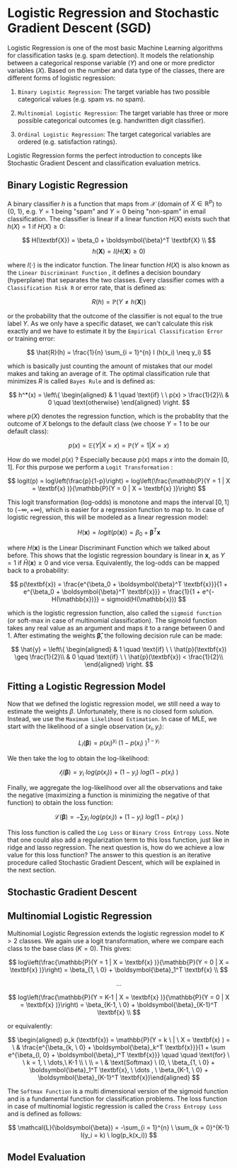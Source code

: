 # Logistic Regression and Stochastic Gradient Descent (SGD)

Logistic Regression is one of the most basic Machine Learning algorithms for classification tasks (e.g. spam detection). It models the relationship between a categorical response variable ($Y$) and one or more predictor variables ($X$). Based on the number and data type of the classes, there are different forms of logistic regression:



1. `Binary Logistic Regression`: The target variable has two possible categorical values (e.g. spam vs. no spam).

2. `Multinomial Logistic Regression`: The target variable has three or more possible categorical outcomes (e.g. handwritten digit classifier).

3. `Ordinal Logistic Regression`: The target categorical variables are ordered (e.g. satisfaction ratings).

Logistic Regression forms the perfect introduction to concepts like Stochastic Gradient Descent and classification evaluation metrics.



## Binary Logistic Regression

A binary classifier $h$ is a function that maps from $\mathcal{X}$ (domain of $X \in \mathbb{R}^p$)  to {0, 1}, e.g. $Y = 1$ being "spam" and $Y=0$ being "non-spam" in email classification. The classifier is linear if a linear function $H(X)$ exists such that $h(X) = 1$  if  $H(X) \geq 0$:

$$
H(\textbf{X}) = \beta_0 + \boldsymbol{\beta}^T \textbf{X} \\
$$
$$
h(\textbf{X}) = I(H(\textbf{X}) \geq 0)
$$

where $I(\cdot)$ is the indicator function. The linear function $H(X)$ is also known as the `Linear Discriminant Function` , it defines a decision boundary (hyperplane) that separates the two classes. Every classifier comes with a `Classification Risk R` or error rate, that is defined as:

$$
R(h) = \mathbb{P} (Y \neq h(\textbf{X}))
$$

or the probability that the outcome of the classifier is not equal to the true label $Y$. As we only have a specific dataset, we can't calculate this risk exactly and we have to estimate it by the `Empirical Classification Error`  or training error:

$$
\hat{R}(h) = \frac{1}{n} \sum_{i = 1}^{n} I (h(x_i) \neq y_i)
$$

which is basically just counting the amount of mistakes that our model makes and taking an average of it. The optimal classification rule that minimizes $R$ is called `Bayes Rule` and is defined as:

$$
h^*(x) =   \left\{
    \begin{aligned}
      & 1 \quad \text{if} \ \ p(x) > \frac{1}{2}\\
      & 0 \quad \text{otherwise}
    \end{aligned}
  \right.
$$

where $p(X)$ denotes the regression function, which is the probablity that the outcome of $X$ belongs to the default class (we choose $Y = 1$ to be our default class):

$$
p(x) = \mathbb{E}(Y | X = x) = \mathbb{P}(Y = 1 | X = x)
$$

How do we model $p(x)$ ?  Especially because $p(x)$ maps $x$ into the domain $[0, 1]$. For this purpose we perform a `Logit Transformation` :

$$
logit(p) = log\left(\frac{p}{1-p}\right) = log\left(\frac{\mathbb{P}(Y = 1 | X = \textbf{x} )}{\mathbb{P}(Y = 0 | X = \textbf{x} )}\right)
$$

This logit transformation (log-odds) is monotone and maps the interval $[0, 1]$ to $(-\infty, +\infty)$, which is easier for a regression function to map to. In case of logistic regression, this will be modeled as a linear regression model:

$$
H(\textbf{x}) = logit(p(\textbf{x})) = \beta_0 + \boldsymbol{\beta}^T \textbf{x}
$$

where $H(\textbf{x})$ is the Linear Discriminant Function which we talked about before. This shows that the logistic regression boundary is linear in $\mathbf{x}$, as $Y=1$ if  $\hat{H}(\textbf{x}) \geq 0$ and vice versa. Equivalently, the log-odds can be mapped back to a probability:

$$
p(\textbf{x}) = \frac{e^{\beta_0 + \boldsymbol{\beta}^T \textbf{x}}}{1 + e^{\beta_0 + \boldsymbol{\beta}^T \textbf{x}}} = 
\frac{1}{1 + e^{-H(\mathbb{x})}}
 = sigmoid(H(\mathbb{x}))
$$

which is the logistic regression function, also called the `sigmoid function` (or soft-max in case of multinomial classification). The sigmoid function takes any real value as an argument and maps it to a range between 0 and 1. After estimating the weights $\boldsymbol{\hat{\beta}}$, the following decision rule can be made:

$$
\hat{y} =   \left\{
    \begin{aligned}
      & 1 \quad \text{if} \ \ \hat{p}(\textbf{x})  \geq \frac{1}{2}\\
      & 0 \quad \text{if} \ \ \hat{p}(\textbf{x})  < \frac{1}{2}\\
    \end{aligned}
  \right.
$$

## Fitting a Logistic Regression Model

Now that we defined the logistic regression model, we still need a way to estimate the weights $\beta$. Unfortunately, there is no closed form solution. Instead, we use the `Maximum Likelihood Estimation`. In case of MLE, we start with the likelihood of a single observation $(x_i, y_i)$:

$$
L_i(\boldsymbol{\beta}) = p(x_i)^{y_i} \ \left(1-p(x_i) \ \right)^{1-y_i}
$$

We then take the log to obtain the log-likelihood:

$$
\mathcal{l}_i(\boldsymbol{\beta}) = y_i \ log(p(x_i))\ + \ (1-y_i) \ log\left(1-p(x_i) \ \right)
$$

Finally, we aggregate the log-likelihood over all the observations and take the negative (maximizing a function is minimizing the negative of that function) to obtain the loss function:

$$
\mathcal{L}(\boldsymbol{\beta}) = -\sum y_i \ log(p(x_i))\ + \ (1-y_i) \ log\left(1-p(x_i) \ \right)
$$

This loss function is called the `Log Loss` or `Binary Cross Entropy Loss`. Note that one could also add a regularization term to this loss function, just like in ridge and lasso regression. The next question is, how do we achieve a low value for this loss function?  The answer to this question is an iterative procedure called Stochastic Gradient Descent, which will be explained in the next section.

## Stochastic Gradient Descent

## Multinomial Logistic Regression

Multinomial Logistic Regression extends the logistic regression model to $K > 2$ classes. We again use a logit transformation, where we compare each class to the base class ($K = 0$). This gives:

$$
log\left(\frac{\mathbb{P}(Y = 1 | X = \textbf{x} )}{\mathbb{P}(Y = 0 | X = \textbf{x} )}\right) =  \beta_{1, \ 0} + \boldsymbol{\beta}_1^T \textbf{x} \\
$$

$$
...
$$

$$
log\left(\frac{\mathbb{P}(Y = K-1 | X = \textbf{x} )}{\mathbb{P}(Y = 0 | X = \textbf{x} )}\right) =  \beta_{K-1, \ 0} + \boldsymbol{\beta}_{K-1}^T \textbf{x} \\
$$

or equivalently:

$$
\begin{aligned} p_k (\textbf{x}) = \mathbb{P}(Y = k \ | \ X = \textbf{x} ) = \ & \frac{e^{\beta_{k, \ 0} + \boldsymbol{\beta}_k^T \textbf{x}}}{1 + \sum e^{\beta_{l, 0} + \boldsymbol{\beta}_l^T \textbf{x}}}
\quad \quad \text{for} \ \ k = 1, \ \dots,\ K-1 \\
\ \\
= \ & \text{Softmax} \ (0, \ \beta_{1, \ 0} + \boldsymbol{\beta}_1^T \textbf{x}, \ \dots
, \ \beta_{K-1, \ 0} + \boldsymbol{\beta}_{K-1}^T \textbf{x})\end{aligned}
$$

The `Softmax Function` is a multi dimensional version of the sigmoid function and is a fundamental function for classification problems. The loss function in case of multinomial logistic regression is called the `Cross Entropy Loss` and is defined as follows:

$$
\mathcal{L}(\boldsymbol{\beta}) = -\sum_{i = 1}^{n} \ \sum_{k = 0}^{K-1}
 I(y_i = k) \ log(p_k(x_i))
$$

## Model Evaluation
